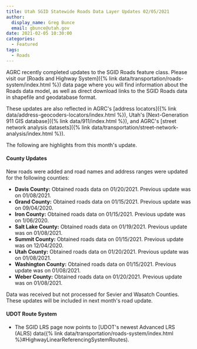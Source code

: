 ```yaml
---
title: Utah SGID Statewide Roads Data Layer Updates 02/05/2021
author:
  display_name: Greg Bunce
  email: gbunce@utah.gov
date: 2021-02-05 10:30:00
categories:
  - Featured
tags:
  - Roads
---
```


AGRC recently completed updates to the SGID Roads feature class. Please visit our [Roads and Highway System]({% link data/transportation/roads-system/index.html %}) data page where you will find information about the Roads data model, as well as direct download links to the SGID Roads data in shapefile and geodatabase format.

These updates are also reflected in AGRC's [address locators]({% link data/address-geocoders-locators/index.html %}), Utah's [Next-Generation 911 GIS database]({% link data/911/index.html %}), and AGRC's [street network analysis datasets]({% link data/transportation/street-network-analysis/index.html %}).

The following are highlights from this month's update.

#### County Updates

New roads were added and road names and address ranges were updated for the following counties:

- **Davis County:** Obtained roads data on 01/20/2021. Previous update was on 01/08/2021.
- **Grand County:** Obtained roads data on 01/15/2021. Previous update was on 09/04/2020.
- **Iron County:** Obtained roads data on 01/15/2021. Previous update was on 1/06/2020.
- **Salt Lake County:** Obtained roads data on 01/19/2021. Previous update was on 01/08/2021.
- **Summit County:** Obtained roads data on 01/15/2021. Previous update was on 12/04/2020.
- **Utah County:** Obtained roads data on 01/20/2021. Previous update was on 01/08/2021.
- **Washington County:** Obtained roads data on 01/15/2021. Previous update was on 01/08/2021.
- **Weber County:** Obtained roads data on 01/20/2021. Previous update was on 01/08/2021.

Data was received but not processed for Sevier and Wasatch Counties. These updates will be included in next month's road update.

#### UDOT Route System

- The SGID LRS page now points to [UDOT's newest Advanced LRS (ALRS) data({% link data/transportation/roads-system/index.html %}#HighwayLinearReferencingSystemRoutes).
